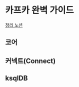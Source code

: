 # 카프카 완벽 가이드

[정리 노션](https://www.notion.so/f1d3878bab634ded87b9c15007b21bdc?pvs=4)

## 코어

## 커넥트(Connect)

## ksqlDB
